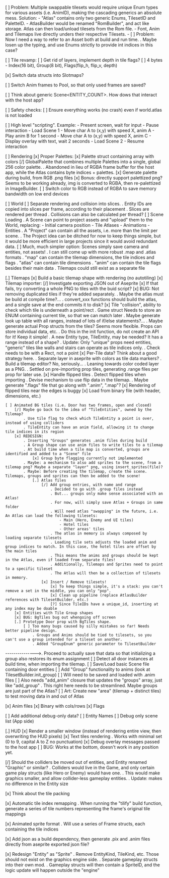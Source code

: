 [ ] Problem: Multiple swappable tilesets would require unique Enum types for various assets (i.e. AnimID), making the cascading generics an absolute mess.
    Solution:
    - "Atlas" contains only two generic Enums, TilesetID and PaletteID.
    - AtlasBuilder would be renamed "RomBuilder", and act like storage. Atlas can then load/unload tilesets from the Rom file.
    - Font, Anim and Tilemaps live directly unders their respective Tilesets.
    - [ ] Problem: Now I need a way to refer to an Asset both at build and run time.
      . Maybe losen up the typing, and use Enums strictly to provide int indices in this case?

[ ] Tile revamp:
    [ ] Get rid of layers, implement depth in tile flags?
    [ ] 4 bytes - Index(16 bit), Group(8 bit), Flags(flip_h, flip_v, depth)

[x] Switch data structs into Slotmaps?

[ ] Switch Anim frames to Pool<Frames>, so that only used frames are saved?

[ ] Think about generic Scene<ENTITY_COUNT>. How dows that interact with the host app?

[ ] Safety checks:
    [ ] Ensure everything works (no crash) even if world.atlas is not loaded

[ ] High level "scripting". Example:
    - Present screen, wait for input
    - Pause interaction
    - Load Scene 1
    - Move char A to (x,y) with speed X, anim A
    - Play anim B for 1 second
    - Move char A to (x,y) with speed X, anim C
    - Display overlay with text, wait 2 seconds
    - Load Scene 2
    - Resume interaction
  
[ ] Rendering
    [x] Proper Palettes:
        [x] Palette struct containing array with colors
        [/] GlobalPalette that combines multiple Palettes into a single, global 256 color palette.
            . Abandoned in lieu of RGBA frame buffer for the host app, while the Atlas contains byte indices + palettes.
        [x] Generate palette during build, from RGB .png files
        [x] Bonus: directly support palettized png? Seems to be working already, img is converted to RGBA, then re-palettized in ImageBuilder.
        [ ] Switch color to RGB instead of RGBA to save memory bandwidth on low end devices

[ ] World
    [ ] Separate rendering and collision into slices.
        . Entity IDs are copied into slices per frame, according to their placement
        . Slices are rendered per thread
        . Collisions can also be calculated per thread?
    [ ] Scene Loading
        . A Scene can point to project assets and "upload" them to the World, replacing:
            - Initial camera position
            - Tile Atlases
            - Animations
            - Entities
        . A "Project" can contain all the assets, i.e. more than the limit per scene.
        . The Project idea can be ditched for now to keep things simple, but it would be more efficient in large projects since it would avoid redundant data.
        [ ] Much, much simpler option: Scenes simply save camera and entities, not assets!
            . I can still come up with more robust .map and .atlas formats
            . "map" can contain the tilemap dimensions, the tile indices and flags
            . "atlas" can contain tile dimensions
            . "anim" can contain the tile flags besides their main data
            . Tilemaps could still exist as a separate file

[.] Tilemaps
    [x] Build a basic tilemap shape with rendering (no autotiling)
    [x] Tilemap importer:
        [/] Investigate exporting JSON out of Aseprite
        [x] If that fails, try converting a whole PNG to tiles with the buid script?
        [x] BUG: Not removing duplicated tiles if they're added separately.
            . Maybe the atlas must be build at compile time?...
            . convert_xxx functions should build the atlas, and a single save at the end commits it to disk?
    [x] Tile "collision", ability to check which tile is underneath a point/rect
        . Game struct Needs to store an ENUM containing current tile, so that we can match later
            . Maybe generate look up table with all ranges, instead of lots of if/else statements?...
        . Maybe generate actual Prop structs from the tiles? Seems more flexible. Props can store individual data, etc.
            . Do this in the init function, do not create an API for it! Keep it simple!
            . A new Entity type, TileEntity, may be needed? It has a range instead of a shape?
            . Update: Only "unique" props need entities, "generic" tiles like walls and stairs can operate as tile indices only.
        . Check needs to be with a Rect, not a point
    [x] Per-Tile data? Think about a good strategy here.
        . Separate layer in aseprite with colors as tile data markers?
        . Build a tilemap editor? No, seriously...
        . Leaning towards color coded layer as a PNG.
        . Settled on pre-importing prop tiles, generating .range files per prop for later use.
    [x] Handle flipped tiles
        . Detect flipped tiles when importing
        . Devise mechanism to use flip data in the tilemap.
        . Maybe generate ".flags" file that go along with ".anim", ".map"?
        [x] Rendering of flipped tiles near the edges is buggy
    [x] Load from binary file (with header, dimensions, etc.)

    [ ] Animated BG tiles (i.e. Door has two frames, open and closed)
        [/] Maybe go back to the idea of "TileEntities", owned by the Tilemap?
            . Use tile flag to check which TileEntity a point is over, instead of using colliders
            . TileEntity can have an anim field, allowing it to change tile indices in its region
        [x] REDESIGN:
            . Inserting "Groups" generates .anim files during build
            . A Group shape can use anim files to write tiles to a tilemap
            . At build time when a tile map is converted, groups are identified and added to a "Scene" file
                [x] Group byte flagging currently not implemented
            . Maybe: a mechanism to also add sprites to the scene, from a tilemap png? Maybe a separate "layer" png, using insert_sprites(file)?
            . Maybe: Before creating the tilemap, create the scene. Tilemaps, groups and sprites can then be added to the scene!
                [.] Atlas files
                    [/] Add group entries, with name and range
                        . Decided to go with .group files instead
                        . But... groups only make sense associated with an Atlas!
                        . For now, will simply save Atlas + Groups in same folder
                        . Will need atlas "swapping" in the future, i.e. An Atlas can load the following tilesets:
                            - Main (Hero, Enemy and UI tiles)
                            - Hotel tiles
                            - Other areas' tiles
                        . The atlas in memory is always composed by loading separate tilesets
                        . Loading tile sets adjusts the loaded anim and group indices to match. In this case, the hotel tiles are offset by the main tiles
                        . This means the anims and groups should be kept in the Atlas, even if loaded from separate files!
                        . Additionally, Tilemaps and Sprites need to point to a specific tileset
                        . The Atlas will then be a collection of tilesets in memory.
                    [x] Insert / Remove tilesets!
                        [x] To keep things simple, it's a stack: you can't remove a set in the middle, you can only "pop".
                        [x] Clean up pipeline (replace AtlasBuilder references with TilesetBuilder, etc.)
                        [?] Since TileIDs have a unique_id, inserting at any index may be doable
        [x] Entities with Tile Group shapes
        [x] BUG: BgTiles bug out whengoing off screen
        [.] Prototype Door prop with BgTiles shape.
            [ ] Too many bugs caused by silly mistakes so far! Needs better pipeline design.
                . Groups and Anims should be tied to tilesets, so you can't use a group intended for a tileset on another.
                . Added "GroupEnum" generic parameter to TilesetBuilder
--------------->. Proceed to actually save that data so that initializing a group also restores its enum assignment
            [ ] Detect all door instances at build time, when importing the tilemap.
            [ ] Save/Load basic Scene file containing door entities
            [ ] Add "Group" functionality to anims (look at TilesetBuilder.init_group)
                [ ] Will need to be saved and loaded with .anim files
                [ ] Also needs "add_anim" closure that updates the "groups" array, just like "add_group"
                    . This right here needs to be streamlined. Maybe groups are just part of the Atlas?
        [ ] Art: Create new "area" (tilemap + distinct tiles) to test moving data in and out of Atlas

[x] Anim files
    [x] Binary with cols/rows
    [x] Flags

[ ] Add additional debug-only data?
    [ ] Entity Names
    [ ] Debug only scene list (App side)

[.] HUD
    [x] Render a smaller window (instead of rendering entire view, then overwriting the HUD pixels)
    [x] Text tiles rendering
        . Works with minimal set (0 to 9, capital A to Z no punctuation)
    [x] Debug overlay messages passed to the host app
    [ ] BUG: Works at the bottom, doesn't work in any position yet.

[/] Should the colliders be moved out of entities, and Entity renamed "Graphic" or similar?
    . Colliders would live in the Game, and only certain game play structs (like Hero or Enemy) would have one.
    . This would make graphics smaller, and allow collider-less gameplay entities.
    . Update: makes no difference in the Entity size

[x] Think about the tile packing

[x] Automatic tile index remapping
    . When running the "tilify" build function, generate a series of tile numbers representing the frame's original tile mappings

[x] Animated sprite format
    . Will use a series of Frame structs, each containing the tile indices

[x] Add json as a build dependency, then generate .pix and .anim files directly from aseprite exported json file?

[x] Redesign "Entity" as "Sprite"
    . Remove EntityKind, TileKind, etc. Those should not exist on the graphics engine side.
    . Separate gameplay structs into their own mod.
    . Gameplay structs will then contain a SpriteID, and the logic update will happen outside the "engine"